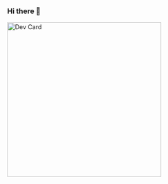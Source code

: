 ### Hi there 👋

<a href="https://app.daily.dev/vpol"><img src="https://api.daily.dev/devcards/v2/GTPraXItY7n4EKpdKtwwS.png?type=default&r=5jm" width="356" alt="Dev Card"/></a>

<!--
**vpol/vpol** is a ✨ _special_ ✨ repository because its `README.md` (this file) appears on your GitHub profile.

Here are some ideas to get you started:

- 🔭 I’m currently working on ...
- 🌱 I’m currently learning ...
- 👯 I’m looking to collaborate on ...
- 🤔 I’m looking for help with ...
- 💬 Ask me about ...
- 📫 How to reach me: ...
- 😄 Pronouns: ...
- ⚡ Fun fact: ...
-->
